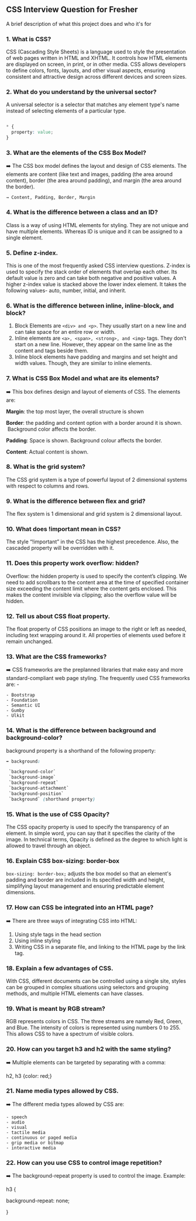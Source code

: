 ## CSS Interview Question for Fresher 

A brief description of what this project does and who it's for

### 1. What is CSS?

CSS (Cascading Style Sheets) is a language used to style the presentation of web pages written in HTML and XHTML. It controls how HTML elements are displayed on screen, in print, or in other media. CSS allows developers to define colors, fonts, layouts, and other visual aspects, ensuring consistent and attractive design across different devices and screen sizes.

### 2. What do you understand by the universal sector?
A universal selector is a selector that matches any element type's name instead of selecting elements of a particular type.

```css

* {
  property: value;
}

```

### 3. What are the elements of the CSS Box Model? 

➡️ The CSS box model defines the layout and design of CSS elements. The elements are content (like text and images, padding (the area around content), border (the area around padding), and margin (the area around the border).

` → Content, Padding, Border, Margin `

### 4. What is the difference between a class and an ID?

Class is a way of using HTML elements for styling. They are not unique and have multiple elements. Whereas ID is unique and it can be assigned to a single element. 


### 5. Define z-index.
This is one of the most frequently asked CSS interview questions. Z-index is used to specify the stack order of elements that overlap each other. Its default value is zero and can take both negative and positive values. A higher z-index value is stacked above the lower index element. It takes the following values- auto, number, initial, and inherit. 


### 6. What is the difference between inline, inline-block, and block?
1. Block Elements are `<div> and <p>`. They usually start on a new line and can take space for an entire row or width.
2. Inline elements are `<a>, <span>, <strong>, and <img>` tags. They don't start on a new line. However, they appear on the same line as the content and tags beside them.
3. Inline block elements have padding and margins and set height and width values. Though, they are similar to inline elements.


### 7. What is CSS Box Model and what are its elements?

➡️ This box defines design and layout of elements of CSS. The elements are:

**Margin**: the top most layer, the overall structure is shown

**Border**: the padding and content option with a border around it is shown.  Background color affects the border.

**Padding**: Space is shown. Background colour affects the border.

**Content**: Actual content is shown.

### 8. What is the grid system?
The CSS grid system is a type of powerful layout of 2 dimensional systems with respect to columns and rows.

### 9. What is the difference between flex and grid?

The flex system is 1 dimensional and grid system is 2 dimensional layout.

### 10. What does !important mean in CSS?
The style “!important” in the CSS has the highest precedence. Also, the cascaded property will be overridden with it.

### 11. Does this property work overflow: hidden?
Overflow: the hidden property is used to specify the content’s clipping. We need to add scrollbars to the content area at the time of specified container size exceeding the content limit where the content gets enclosed. This makes the content invisible via clipping; also the overflow value will be hidden.

### 12. Tell us about CSS float property.
The float property of CSS positions an image to the right or left as needed, including text wrapping around it. All properties of elements used before it remain unchanged.

### 13. What are the CSS frameworks?

➡️ CSS frameworks are the preplanned libraries that make easy and more standard-compliant web page styling. The frequently used CSS frameworks are: -
```
- Bootstrap
- Foundation
- Semantic UI
- Gumby
- Ulkit
```

### 14. What is the difference between background and background-color?
background property is a shorthand of the following property:

```css
➡️ background:

 `background-color`
 `background-image`
 `background-repeat`
 `background-attachment`
 `background-position`
 `background` (shorthand property)
```

### 15. What is the use of CSS Opacity?
The CSS opacity property is used to specify the transparency of an element. In simple word, you can say that it specifies the clarity of the image. In technical terms, Opacity is defined as the degree to which light is allowed to travel through an object.

### 16. Explain CSS box-sizing: border-box
`box-sizing: border-box;` adjusts the box model so that an element's padding and border are included in its specified width and height, simplifying layout management and ensuring predictable element dimensions.

### 17. How can CSS be integrated into an HTML page?

➡️ There are three ways of integrating CSS into HTML:

1. Using style tags in the head section
2. Using inline styling
3. Writing CSS in a separate file, and linking to the HTML page by the link tag.

### 18. Explain a few advantages of CSS. 
With CSS, different documents can be controlled using a single site, styles can be grouped in complex situations using selectors and grouping methods, and multiple HTML elements can have classes.

### 19. What is meant by RGB stream?
RGB represents colors in CSS. The three streams are namely Red, Green, and Blue. The intensity of colors is represented using numbers 0 to 255. This allows CSS to have a spectrum of visible colors. 

### 20. How can you target h3 and h2 with the same styling?

➡️ Multiple elements can be targeted by separating with a comma:

h2, h3 {color: red;}

### 21. Name media types allowed by CSS.

➡️ The different media types allowed by CSS are:
```
- speech
- audio
- visual
- tactile media
- continuous or paged media
- grip media or bitmap
- interactive media
```

### 22. How can you use CSS to control image repetition?
➡️ The background-repeat property is used to control the image. Example:

h3 {

background-repeat: none;

}

###


###


###


###


###
































